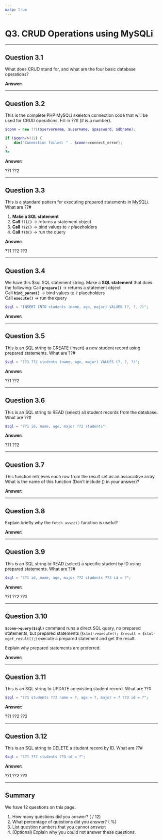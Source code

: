 ```yaml
---
marp: true
---
```


# Q3. CRUD Operations using MySQLi

---

## Question 3.1

What does CRUD stand for, and what are the four basic database operations?

**Answer:**

---

## Question 3.2

This is the complete PHP MySQLi skeleton connection code that will be used for CRUD operations. Fill in ??# (# is a number).

```php
$conn = new ??1($servername, $username, $password, $dbname);

if ($conn->??2) {
    die("Connection failed: " . $conn->connect_error);
}
?>
```

**Answer:**

??1
??2

---

## Question 3.3

This is a standard pattern for executing prepared statements in MySQLi. What are ??#

1. **Make a SQL statement**
2. **Call `??1()`** → returns a statement object
3. **Call `??2()`** → bind values to `?` placeholders
4. **Call `??3()`** → run the query

**Answer:**

??1
??2
??3

---

## Question 3.4

We have this $sql SQL statement string.
Make a **SQL statement** that does the following:
Call **`prepare()`** → returns a statement object  
Call **`bind_param()`** → bind values to `?` placeholders  
Call **`execute()`** → run the query  

```php
$sql = "INSERT INTO students (name, age, major) VALUES (?, ?, ?)";
```

**Answer:**

---

## Question 3.5

This is an SQL string to CREATE (insert) a new student record using prepared statements. What are ??#

```php
$sql = "??1 ??2 students (name, age, major) VALUES (?, ?, ?)";
```

**Answer:**

??1
??2

---

## Question 3.6

This is an SQL string to READ (select) all student records from the database. What are ??#

```php
$sql = "??1 id, name, age, major ??2 students";
```

**Answer:**

??1
??2

---

## Question 3.7

This function retrieves each row from the result set as an associative array. What is the name of this function (Don't include () in your answer)?

**Answer:**

---

## Question 3.8

Explain briefly why the `fetch_assoc()` function is useful?

**Answer:**

---

## Question 3.9

This is an SQL string to READ (select) a specific student by ID using prepared statements. What are ??#

```php
$sql = "??1 id, name, age, major ??2 students ??3 id = ?";
```

**Answer:**

??1
??2
??3

---

## Question 3.10

**`$conn->query($sql)`** command runs a direct SQL query, no prepared statements, but prepared statements (`$stmt->execute(); $result = $stmt->get_result();`) execute a prepared statement and get the result.

Explain why prepared statements are preferred.

**Answer:**

---

## Question 3.11

This is an SQL string to UPDATE an existing student record. What are ??#

```php
$sql = "??1 students ??2 name = ?, age = ?, major = ? ??3 id = ?";

```

**Answer:**

??1
??2
??3

---

## Question 3.12

This is an SQL string to DELETE a student record by ID. What are ??#

```php
$sql = "??1 ??2 students ??3 id = ?";
```

**Answer:**

??1
??2
??3

---

## Summary

We have 12 questions on this page.

1. How many questions did you answer? ( / 12)
2. What percentage of questions did you answer? (  %)
3. List question numbers that you cannot answer:
4. (Optional) Explain why you could not answer these questions.
